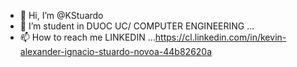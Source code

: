 - 👋 Hi, I’m @KStuardo
- 👀 I’m student in DUOC UC/ COMPUTER ENGINEERING ...
- 📫 How to reach me LINKEDIN ...https://cl.linkedin.com/in/kevin-alexander-ignacio-stuardo-novoa-44b82620a

<!---
KStuardo/KStuardo is a ✨ special ✨ repository because its `README.md` (this file) appears on your GitHub profile.
You can click the Preview link to take a look at your changes.
--->
